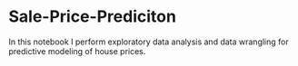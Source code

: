 # Sale-Price-Prediciton
In this notebook I perform exploratory data analysis and data wrangling for predictive modeling of house prices.
